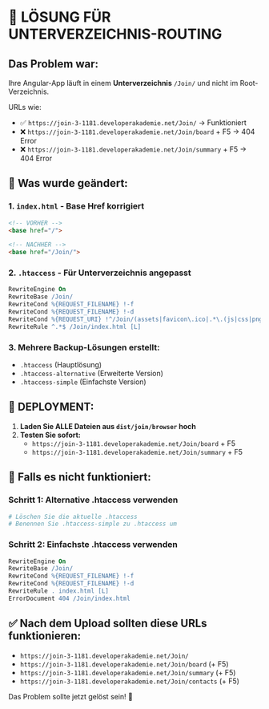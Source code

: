 # 🎯 LÖSUNG FÜR UNTERVERZEICHNIS-ROUTING

## Das Problem war:
Ihre Angular-App läuft in einem **Unterverzeichnis** `/Join/` und nicht im Root-Verzeichnis.

URLs wie:
- ✅ `https://join-3-1181.developerakademie.net/Join/` → Funktioniert
- ❌ `https://join-3-1181.developerakademie.net/Join/board` + F5 → 404 Error
- ❌ `https://join-3-1181.developerakademie.net/Join/summary` + F5 → 404 Error

## 🔧 Was wurde geändert:

### 1. `index.html` - Base Href korrigiert
```html
<!-- VORHER -->
<base href="/">

<!-- NACHHER -->
<base href="/Join/">
```

### 2. `.htaccess` - Für Unterverzeichnis angepasst
```apache
RewriteEngine On
RewriteBase /Join/
RewriteCond %{REQUEST_FILENAME} !-f
RewriteCond %{REQUEST_FILENAME} !-d
RewriteCond %{REQUEST_URI} !^/Join/(assets|favicon\.ico|.*\.(js|css|png|jpg|jpeg|gif|svg|woff|woff2|ttf|eot|ico|json)).*$ [NC]
RewriteRule ^.*$ /Join/index.html [L]
```

### 3. Mehrere Backup-Lösungen erstellt:
- `.htaccess` (Hauptlösung)
- `.htaccess-alternative` (Erweiterte Version)
- `.htaccess-simple` (Einfachste Version)

## 🚀 DEPLOYMENT:

1. **Laden Sie ALLE Dateien aus `dist/join/browser` hoch**
2. **Testen Sie sofort:**
   - `https://join-3-1181.developerakademie.net/Join/board` + F5
   - `https://join-3-1181.developerakademie.net/Join/summary` + F5

## 🔄 Falls es nicht funktioniert:

### Schritt 1: Alternative .htaccess verwenden
```bash
# Löschen Sie die aktuelle .htaccess
# Benennen Sie .htaccess-simple zu .htaccess um
```

### Schritt 2: Einfachste .htaccess verwenden
```apache
RewriteEngine On
RewriteBase /Join/
RewriteCond %{REQUEST_FILENAME} !-f
RewriteCond %{REQUEST_FILENAME} !-d
RewriteRule . index.html [L]
ErrorDocument 404 /Join/index.html
```

## ✅ Nach dem Upload sollten diese URLs funktionieren:
- `https://join-3-1181.developerakademie.net/Join/`
- `https://join-3-1181.developerakademie.net/Join/board` (+ F5)
- `https://join-3-1181.developerakademie.net/Join/summary` (+ F5)
- `https://join-3-1181.developerakademie.net/Join/contacts` (+ F5)

Das Problem sollte jetzt gelöst sein! 🎉
